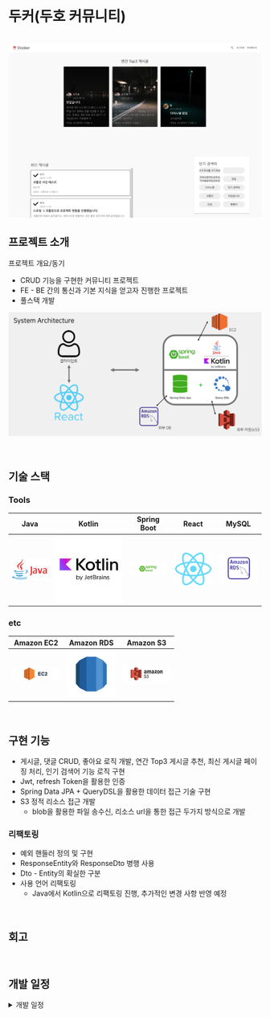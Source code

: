 # 두커(두호 커뮤니티)

<p align="center">
  <br>
  <img src="./images/common/main.png">
  <br>
</p>


## 프로젝트 소개

<p align="justify">
프로젝트 개요/동기
</p>

- CRUD 기능을 구현한 커뮤니티 프로젝트
- FE - BE 간의 통신과 기본 지식을 얻고자 진행한 프로젝트
- 풀스택 개발

<p align="center">
<img src="./images/common/tree.png">
</p>

<br>

## 기술 스택

### Tools

|Java | Kotlin | Spring Boot |  React   |  MySQL   |
| :--------: | :--------: | :--------: | :------: | :-----: |
|   ![java]    |  ![kotlin]    | ![spring]    | ![react] | ![mysql] |

### etc
|Amazon EC2 | Amazon RDS |  Amazon S3 |
| :--------: | :--------: | :------: | 
|   ![ec2]    |   ![rds]    | ![s3] | 

<br>

## 구현 기능

- 게시글, 댓글 CRUD, 좋아요 로직 개발, 연간 Top3 게시글 추천, 최신 게시글 페이징 처리, 인기 검색어 기능 로직 구현
- Jwt, refresh Token을 활용한 인증
- Spring Data JPA + QueryDSL을 활용한 데이터 접근 기술 구현
- S3 정적 리소스 접근 개발
  - blob을 활용한 파일 송수신, 리소스 url을 통한 접근 두가지 방식으로 개발 

### 리팩토링
- 예외 핸들러 정의 및 구현
- ResponseEntity와 ResponseDto 병행 사용
- Dto - Entity의 확실한 구분
- 사용 언어 리팩토링
  - Java에서 Kotlin으로 리팩토링 진행, 추가적인 변경 사항 반영 예정 
<br>

## 회고

<br>

## 개발 일정

<details>
<summary>개발 일정</summary>


### 2023-07-01
- 요구사항 정리 및 SQL 작성

### 2023-07-05
- 기본적인 구조 완성(로그인)

### 2023-07-10
- 로그인 기능 구현(JWT)
- 완전한 구현은 X

### 2023-07-12
- 로그인 기능 까지의 페이지 구현(React)

### 2023-07-15
- 개인정보 수정 로직, 주간 TOP3 게시물 로직, 최신 게시물 로직 구현

### 2023-07-17
- 개인정보 페이지 구현

### 2023-07-20
- 페이지 디자인 재구성

### 2023-07-24
- 게시물 상세 페이지 구현 및 연결 완료

### 2023-07-25
- 댓글 기능, 좋아요 기능 구현

### 2023-07-26
- 게시물, 댓글, 좋아요 삭제 로직 구현
- api 분리(React)
- 프론트 실시간 반응 처리(댓글,좋아요 등 *아직 미완)
- 검색 페이지 구현중

### 2023-07-27
- 검색 기능 구현
- 인기 검색어 기능 구현

### 2023-07-31
- 파일(게시글 사진, 동영상, 기타 파일, 프로필 사진)업로드 구현중

### 2023-08-01
- 파일 업로드/조회 구현 완료
- 프로필 사진 구현
- 게시물 수정 구현(파일 제외)

### 2023-08-02
- 동영상 업로드/조회 구현
- 페이지 디자인 재구성
- 댓글 수정 구현

### 2023-08-03
- 페이지 디자인 재구성
- 좋아요 로직 수정
- 조회수가 계속 증가하는 문제 해결

### 2023-08-04
- 파일 다운로드 구현(어떤 파일이던)
- 이미지 로딩 방식 변경(blob)
- 동영상 로딩 구현중(blob)

### 2023-08-05
- 동영상 로드 구현
- 검색/댓글 프로필사진 로드 방식 변경

### 2023-08-06
- 페이지 디자인 수정
- 파일 다운로드 시 파일명이 지정 안되는 문제 해결
- 불필요한 의존관계 정리

### 2023-08-07
- 로그인 방식 변경
- 기존은 그냥 jwt토큰만 이용 -> refresh토큰 활용(적용중)

### 2023-08-08
- refresh토큰을 활용한 로그인 로직 적용 완료
- 좋아요 로직 개선
- 기본 프로필 제공

### 2023-08-09
- 로그인 로직 변경에 의한 오류 해결
- refreshToken 관련 로직도 불필요한 요청이 많아보여 수정 예정
- 토큰 저장방식 변경(localStorage / 보안 이슈 차차 해결할 예정)
- 메인 디자인좀 구상해볼 예정

### 2023-08-14
- 반복되는 패턴 일반화(진행중)

### 2023-08-15
- 저장소 변경(로컬 -> aws_s3)
- 배포(aws-ec2,rds)

### 2023-08-16
- 배포 완료
- 좋아요 개수 음수로 나오는 버그 수정 / 댓글창 댓글 내용 남아있는 버그 수정

# 2023-11-10
- Kotlin으로 리팩토링(추가)

## 2023-11-13
- Spring Data JPA + QueryDSL 활용 * 긴 쿼리의 가독성 해결

### 2024-01-25
- 추가 리팩토링을 위한 코드리뷰 진행중

### 2024-01-30
- 비효율적이고 잘못 짜왔던 코드들에 대한 리팩토링 진행할 예정
  - 삭제 로직: cascade와 oneTomany 등의 관계형 DB를 활용한 리팩토링을 진행할 예정 -> 기존에 개편한 삭제 로직은 사라질 예정
  - 도메인: 현재 연관성을 단순히 '게시글 작성자 이름' 과 같은 형식으로 사용자와 게시글,댓글,검색어,좋아요 로직 등이 연계돼있는데 이를 개편할 예정
- 꽤 오랜 시간이 걸릴듯 함

### 2024-01-31
- 모든 도메인의 생성자에 직접 접근했던 방법에서 팩토리 메소드를 통한 접근으로 방식 변경
- 모든 도메인은 Dto를 통해 주고받아지며, 이에 따른 record Dto로 변경
- 현재 게시글 - set<Comment> 잘 가져와지는지 확인 및 댓글 잘 가져와지는지 확인
- 게시글 - 댓글 간의 무한 참조 바인딩 문제로 인한 @JsonIgnore 어노테이션 추가
  - 왜 이게 생기는지 고민해볼 필요가 있음

### 2024-02-01
- 좋아요 로직 기능 수정 -> 이전 커밋에선 비활성화 했었음
- LikeDto 와 BoardDto 변환간 무한 재귀 호출 문제 발생
  - -> LikeDto에선 게시글의 id와 사용자 이메일만 사용하는 것으로 방법 수정
  - 좋아요 로직 하나로 통일하여, 좋아요가 있다면 지우고 없으면 좋아요를 만드는 형식으로 변경
- 게시글 수정, 작성, 좋아요 등록 취소 등 구현 테스트 완료
- 검색어 기능 구현 완료
- 이미지 url 가져오는 부분 구현 완료
TODO: 게시글 정보 가져올 때 좋아요 정보도 함께 가져올 수 있도록 DTO 수정 후 좋아요 갯수, 댓글 수 등 파악할 수 있어야함

### 2024-02-02
- 예외 핸들러 추가.
  - 기존 그냥 실패 처리만 했던 로직들에 예외 처리와 로그를 전달하면서 예외 처리 기능 구현
- 문제는, ResponseEntity 대신 ResponseDto를 사용함에 따라 클라에서 200ok의 응답만 받음.개인 프로젝트라서 상관 없다고 생각하는데. 어떻게 처리할지 고민
  - -> 타 프로젝트에선 ResponseEntity를 활용했는데, 이게 실패 처리도 유연하고 더 좋은 방법같긴함.
- 백엔드 API 테스트 완료
- 현재 동영상, 이미지, 파일 등이 null 처리가 돼있을때 s3url/null 로 요청이 가고 이는 문제가 됨.
  - 애초에 null값이면 요청을 안하도록 수정해야함
  - -> 이는 이미 백엔드에 구현이 돼있는데 왜 그런지 모르겠음. 수정 필요
- 프론트엔드 이상 사항 많음
- 변경사항을 반영해서 간단하게 View 송출까진 테스트 완료
  - 좋아요 개수 잘 안보이는 문제, 게시글 좋아요 누를 시 게시글 세부사항 refresh 이슈  등 해결할게 많음

### 2024-02-03
- 좋아요 개수, 댓글 개수 못 읽어왔던 버그 수정
- 게시글 이미지, 프로필 사진 등 사진 이름 사용자 설정을 통해 가져오던 방식에서 db에 s3 url 추가한 후 클라이언트에서 바로 접근하는 방식으로 변경
  - 파일 다운로드는 기존 방식 이용하려고 하는데 잘 동작하지 않음. 해결 필요
- 방식으로 변경한 후 이전에 겪었던 동영상 분할 로딩 문제가 발생.
  - 실시간 스트리밍이 불가능하고 영상에 접근, 다운로드는 가능하지만 게시글에서 재생이 불가능함 -> 해결 필요

### 2024-02-06
- 게시글에서 직접 s3 url을 가져옴에 따른 파일 관련 api 삭제,
- 아직 파일, 동영상 관련 오류는 해결하지 못함.
  - 동영상은 접근은 가능하지만 206 응답으로 분할되어 영상이 보내져 영상 스트리밍이 되지 않고 파일은 다운로드가 불가능.
  -  스트리밍 방법은 찾아보고 파일은 blob형식으로 받을 수 있도록 변경해야할 것 같다.

### 2024-02-08
- 응답 형식 변경
  - 기존은 ResponseDto를 활용해서, 실패 시 실패 코드 등 전달을 못했음
  - ResponseEntity를 활용하되, 메시지와 데이터를 분할해서 전달함으로 어떤 이유로 실패했는지 전달할 수 있도록 변경
  - 프론트측 변화 최소화하기위해 서버 단에서 감싸서 전달

</details>

<!-- Stack Icon Refernces -->

[java]: /images/stack/java.png
[kotlin]: /images/stack/kotlin.svg
[spring]: /images/stack/springboot.png
[react]: /images/stack/react.png
[mysql]: /images/stack/rds_mysql.png
[ec2]: /images/stack/ec2.png
[rds]: /images/stack/rds.png
[s3]: /images/stack/s3.png
